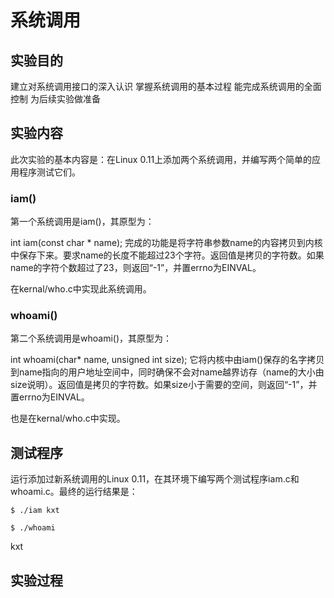 # 系统调用
## 实验目的
建立对系统调用接口的深入认识
掌握系统调用的基本过程
能完成系统调用的全面控制
为后续实验做准备
## 实验内容
此次实验的基本内容是：在Linux 0.11上添加两个系统调用，并编写两个简单的应用程序测试它们。

### iam()

第一个系统调用是iam()，其原型为：

int iam(const char * name); 完成的功能是将字符串参数name的内容拷贝到内核中保存下来。要求name的长度不能超过23个字符。返回值是拷贝的字符数。如果name的字符个数超过了23，则返回“-1”，并置errno为EINVAL。

在kernal/who.c中实现此系统调用。

### whoami()

第二个系统调用是whoami()，其原型为：

int whoami(char* name, unsigned int size); 它将内核中由iam()保存的名字拷贝到name指向的用户地址空间中，同时确保不会对name越界访存（name的大小由size说明）。返回值是拷贝的字符数。如果size小于需要的空间，则返回“-1”，并置errno为EINVAL。

也是在kernal/who.c中实现。

## 测试程序

运行添加过新系统调用的Linux 0.11，在其环境下编写两个测试程序iam.c和whoami.c。最终的运行结果是：

`$ ./iam kxt`

`$ ./whoami`

kxt

## 实验过程
